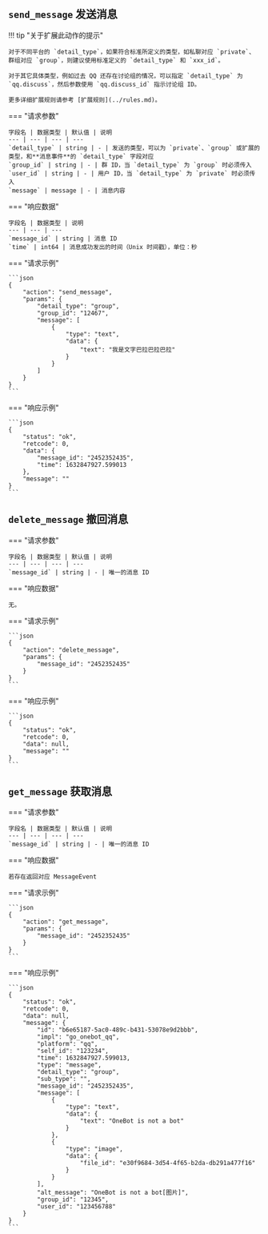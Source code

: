 ## `send_message` 发送消息

!!! tip "关于扩展此动作的提示"

    对于不同平台的 `detail_type`，如果符合标准所定义的类型，如私聊对应 `private`、群组对应 `group`，则建议使用标准定义的 `detail_type` 和 `xxx_id`。

    对于其它具体类型，例如过去 QQ 还存在讨论组的情况，可以指定 `detail_type` 为 `qq.discuss`，然后参数使用 `qq.discuss_id` 指示讨论组 ID。

    更多详细扩展规则请参考 [扩展规则](../rules.md)。

=== "请求参数"

    字段名 | 数据类型 | 默认值 | 说明
    --- | --- | --- | ---
    `detail_type` | string | - | 发送的类型，可以为 `private`、`group` 或扩展的类型，和**消息事件**的 `detail_type` 字段对应
    `group_id` | string | - | 群 ID，当 `detail_type` 为 `group` 时必须传入
    `user_id` | string | - | 用户 ID，当 `detail_type` 为 `private` 时必须传入
    `message` | message | - | 消息内容

=== "响应数据"

    字段名 | 数据类型 | 说明
    --- | --- | ---
    `message_id` | string | 消息 ID
    `time` | int64 | 消息成功发出的时间（Unix 时间戳），单位：秒

=== "请求示例"

    ```json
    {
        "action": "send_message",
        "params": {
            "detail_type": "group",
            "group_id": "12467",
            "message": [
                {
                    "type": "text",
                    "data": {
                        "text": "我是文字巴拉巴拉巴拉"
                    }
                }
            ]
        }
    }
    ```

=== "响应示例"

    ```json
    {
        "status": "ok",
        "retcode": 0,
        "data": {
            "message_id": "2452352435",
            "time": 1632847927.599013
        },
        "message": ""
    }
    ```

## `delete_message` 撤回消息

=== "请求参数"

    字段名 | 数据类型 | 默认值 | 说明
    --- | --- | --- | ---
    `message_id` | string | - | 唯一的消息 ID

=== "响应数据"

    无。

=== "请求示例"

    ```json
    {
        "action": "delete_message",
        "params": {
            "message_id": "2452352435"
        }
    }
    ```

=== "响应示例"

    ```json
    {
        "status": "ok",
        "retcode": 0,
        "data": null,
        "message": ""
    }
    ```

## `get_message` 获取消息

=== "请求参数"

    字段名 | 数据类型 | 默认值 | 说明
    --- | --- | --- | ---
    `message_id` | string | - | 唯一的消息 ID

=== "响应数据"

    若存在返回对应 MessageEvent

=== "请求示例"

    ```json
    {
        "action": "get_message",
        "params": {
            "message_id": "2452352435"
        }
    }
    ```

=== "响应示例"

    ```json
    {
        "status": "ok",
        "retcode": 0,
        "data": null,
        "message": {
            "id": "b6e65187-5ac0-489c-b431-53078e9d2bbb",
            "impl": "go_onebot_qq",
            "platform": "qq",
            "self_id": "123234",
            "time": 1632847927.599013,
            "type": "message",
            "detail_type": "group",
            "sub_type": "",
            "message_id": "2452352435",
            "message": [
                {
                    "type": "text",
                    "data": {
                        "text": "OneBot is not a bot"
                    }
                },
                {
                    "type": "image",
                    "data": {
                        "file_id": "e30f9684-3d54-4f65-b2da-db291a477f16"
                    }
                }
            ],
            "alt_message": "OneBot is not a bot[图片]",
            "group_id": "12345",
            "user_id": "123456788"
        }
    }
    ```
